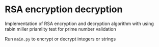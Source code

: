 # RSA encryption decryption

Implementation of RSA encryption and decryption algorithm with using rabin miller priamlity test for prime number validation

Run ```main.py``` to encrypt or decrypt integers or strings
